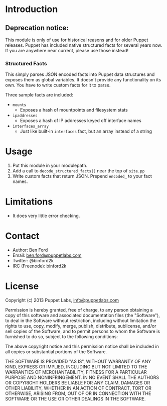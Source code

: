 Introduction
============

## Deprecation notice:

This module is only of use for historical reasons and for older Puppet
releases. Puppet has included native structured facts for several years
now. If you are anywhere near current, please use those instead!

### Structured Facts

This simply parses JSON encoded facts into Puppet data structures and
exposes them as global variables. It doesn't provide any functionality
on its own. You have to write custom facts for it to parse.

Three sample facts are included:

* `mounts`
  * Exposes a hash of mountpoints and filesystem stats
* `ipaddresses`
  * Exposes a hash of IP addresses keyed off interface names
* `interfaces_array`
  * Just like built-in `interfaces` fact, but an array instead of a string

Usage
=============

1. Put this module in your modulepath.
2. Add a call to `decode_structured_facts()` near the top of `site.pp`
3. Write custom facts that return JSON. Prepend `encoded_` to your fact names.

Limitations
============

* It does very little error checking.

Contact
=======

* Author: Ben Ford
* Email: ben.ford@puppetlabs.com
* Twitter: @binford2k
* IRC (Freenode): binford2k

License
=======

Copyright (c) 2013 Puppet Labs, info@puppetlabs.com

Permission is hereby granted, free of charge, to any person obtaining
a copy of this software and associated documentation files (the
"Software"), to deal in the Software without restriction, including
without limitation the rights to use, copy, modify, merge, publish,
distribute, sublicense, and/or sell copies of the Software, and to
permit persons to whom the Software is furnished to do so, subject to
the following conditions:

The above copyright notice and this permission notice shall be
included in all copies or substantial portions of the Software.

THE SOFTWARE IS PROVIDED "AS IS", WITHOUT WARRANTY OF ANY KIND,
EXPRESS OR IMPLIED, INCLUDING BUT NOT LIMITED TO THE WARRANTIES OF
MERCHANTABILITY, FITNESS FOR A PARTICULAR PURPOSE AND
NONINFRINGEMENT. IN NO EVENT SHALL THE AUTHORS OR COPYRIGHT HOLDERS BE
LIABLE FOR ANY CLAIM, DAMAGES OR OTHER LIABILITY, WHETHER IN AN ACTION
OF CONTRACT, TORT OR OTHERWISE, ARISING FROM, OUT OF OR IN CONNECTION
WITH THE SOFTWARE OR THE USE OR OTHER DEALINGS IN THE SOFTWARE.
